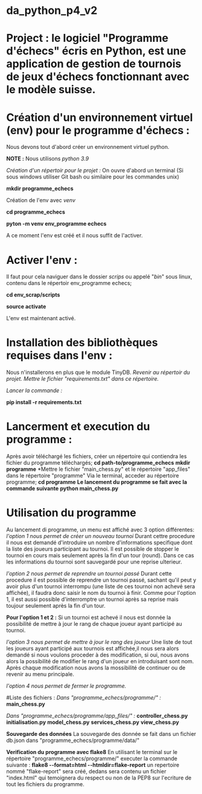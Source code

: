 # da_python_p4_v2
# Project : le logiciel "Programme d'échecs" écris en Python, est une application de gestion de tournois de jeux d'échecs fonctionnant avec le modèle suisse.

# Création d'un environnement virtuel (env) pour le programme d'échecs  :
Nous devons tout d'abord créer un environnement virtuel python.

**NOTE :** Nous utilisons *python 3.9*

*Création d'un répertoir pour le projet :*
On ouvre d'abord un terminal (Si sous windows utiliser Git bash ou similaire pour les commandes unix)

**mkdir programme_echecs**

Création de l'env avec *venv*

**cd programme_echecs**

**pyton -m venv env_programme echecs**

A ce moment l'env est créé et il nous suffit de l'activer.

# Activer l'env :
Il faut pour cela naviguer dans le dossier *scrips* ou appelé "*bin*" sous linux, contenu dans le répertoir env_programme echecs;

**cd env_scrap/scripts**

**source activate**

L'env est maintenant activé.

# Installation des bibliothèques requises dans l'env :
Nous n'installerons en plus que le module TinyDB.
*Revenir au répertoir du projet.*
*Mettre le fichier "requirements.txt" dans ce répertoire.*

*Lancer la commande :*

**pip install -r requirements.txt**

# Lancerment et execution du programme :
Après avoir téléchargé les fichiers, créer un répertoire qui contiendra les fichier du programme téléchargés;
**cd path-to/programme_echecs**
**mkdir programme**
*Mettre le fichier "main_chess.py" et le répertoire "app_files" dans le répertoire "programme"
Via le terminal, acceder au répertoire programme;
**cd programme**
**Le lancement du programme se fait avec la commande suivante**
**python main_chess.py**

# Utilisation du programme
Au lancement di programme, un menu est affiché avec 3 option différentes:
*l'option 1 nous permet de créer un nouveau tournoi*
Durant cettre procedure il nous est demandé d'introduire un nombre d'informations specifique dont la liste des joueurs participant au tournoi.
Il est possible de stopper le tournoi en cours mais seulement après la fin d'un tour (round).
Dans ce cas les informations du tournoi sont sauvegardé pour une reprise ulterieur.

*l'option 2 nous permet de reprendre un tournoi passé*
Durant cette procedure il est possible de reprendre un tournoi passé, sachant qu'il peut y avoir plus d'un tournoi interrompu (une liste de ces tournoi non achevé sera affichée), il faudra donc saisir le nom du tournoi à finir.
Comme pour l'option 1, il est aussi possible d'interromptre un tournoi après sa reprise mais toujour seulement après la fin d'un tour.

**Pour l'option 1 et 2 :**
Si un tournoi est achevé il nous est donnée la possibilité de mettre à jour le rang de chaque joueur ayant participé au tournoi.


*l'option 3 nous permet de mettre à jour le rang des joueur*
Une liste de tout les joueurs ayant participé aux tournois est affichée,il nous sera alors demandé si nous voulons proceder à des modification, si oui, nous avons alors la possibilité de modifier le rang d'un joueur en introduisant sont nom.
Après chaque modification nous avons la mossibilité de continuer ou de revenir au menu principale.

*l'option 4 nous permet de fermer le programme.*

#Liste des fichiers :
*Dans "programme_echecs/programme/" :*
**main_chess.py**

*Dans "programme_echecs/programme/app_files/" :*
**controller_chess.py**
**initialisation.py**
**model_chess.py**
**services_chess.py**
**view_chess.py**


**Souvegarde des données**
La souvegarde des donnée se fait dans un fichier db.json dans "programme_echecs/programme/data/" 

**Verification du programme avec flake8**
En utilisant le terminal sur le répertoire "programme_echecs/programme/"
executer la commande suivante :
**flake8 --format=html --htmldir=flake-report**
un repertoire nommé "flake-report" sera créé, dedans sera contenu un fichier "index.html" qui temoignera du respect ou non de la PEP8 sur l'ecriture de tout les fichiers du programme.
